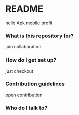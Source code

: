 # README #
hello
Apk mobile profit
### What is this repository for? ###

join collaboration

### How do I get set up? ###

just checkout
### Contribution guidelines ###

open contribution
### Who do I talk to? ###
